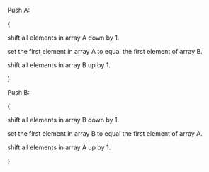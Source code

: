 Push A:

{

shift all elements in array A down by 1.

set the first element in array A to equal the first element of array B.

shift all elements in array B up by 1.

}

Push B:

{

shift all elements in array B down by 1.

set the first element in array B to equal the first element of array A.

shift all elements in array A up by 1.

}
